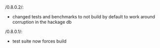 /0.8.0.2/:

 * changed tests and benchmarks to not build by default to work around corruption in the hackage db

/0.8.0.1/:
 
 * test suite now forces build

